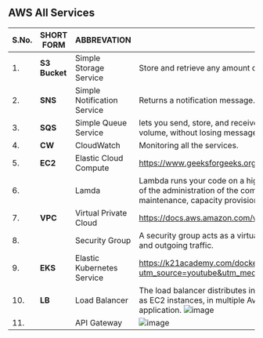 ## AWS All Services

|S.No.|SHORT FORM|ABBREVATION|DESCRIPTION|
|------|----------|-----------|-----------|
|1.|**S3 Bucket**|Simple Storage Service|Store and retrieve any amount of data at any time, from anywhere.|
|2.|**SNS**|Simple Notification Service|Returns a notification message.|
|3.|**SQS**|Simple Queue Service|lets you send, store, and receive messages between software components at any volume, without losing messages or requiring other services to be available.|
|4.|**CW**|CloudWatch|Monitoring all the services.|
|5.|**EC2**|Elastic Cloud Compute|https://www.geeksforgeeks.org/what-is-elastic-compute-cloud-ec2/|
|6.||Lamda|Lambda runs your code on a high-availability compute infrastructure and performs all of the administration of the compute resources, including server and operating system maintenance, capacity provisioning and automatic scaling, and logging|
|7.|**VPC**|Virtual Private Cloud|https://docs.aws.amazon.com/vpc/latest/userguide/what-is-amazon-vpc.html|
|8.||Security Group|A security group acts as a virtual firewall for your EC2 instances to control incoming and outgoing traffic.|
|9.|**EKS**|Elastic Kubernetes Service|https://k21academy.com/docker-kubernetes/amazon-eks-kubernetes-on-aws/?utm_source=youtube&utm_medium=referral&utm_campaign=kubernetes17_july21_k21|
|10.|**LB**|Load Balancer|The load balancer distributes incoming application traffic across multiple targets, such as EC2 instances, in multiple Availability Zones. This increases the availability of your application. ![image](https://user-images.githubusercontent.com/91359308/208976445-6c6e4fab-ddc3-45f6-8217-1387bf679d6e.png)|
|11.||API Gateway|![image](https://user-images.githubusercontent.com/91359308/208975467-24d7eda2-3d96-4b71-9203-49099723928e.png)|
